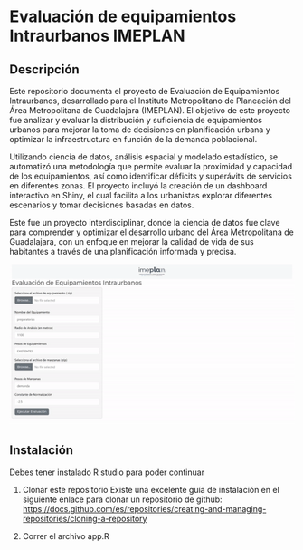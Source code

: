 # Evaluación de equipamientos Intraurbanos IMEPLAN

## Descripción 
Este repositorio documenta el proyecto de Evaluación de Equipamientos Intraurbanos, desarrollado para el Instituto Metropolitano de Planeación del Área Metropolitana de Guadalajara (IMEPLAN). El objetivo de este proyecto fue analizar y evaluar la distribución y suficiencia de equipamientos urbanos para mejorar la toma de decisiones en planificación urbana y optimizar la infraestructura en función de la demanda poblacional.

Utilizando ciencia de datos, análisis espacial y modelado estadístico, se automatizó una metodología que permite evaluar la proximidad y capacidad de los equipamientos, así como identificar déficits y superávits de servicios en diferentes zonas. El proyecto incluyó la creación de un dashboard interactivo en Shiny, el cual facilita a los urbanistas explorar diferentes escenarios y tomar decisiones basadas en datos.

Este fue un proyecto interdisciplinar, donde la ciencia de datos fue clave para comprender y optimizar el desarrollo urbano del Área Metropolitana de Guadalajara, con un enfoque en mejorar la calidad de vida de sus habitantes a través de una planificación informada y precisa.

<div style="text-align: center;">
  <img src="media/app_gif.gif" alt="app_gif">
</div>

## Instalación

Debes tener instalado R studio para poder continuar

1) Clonar este repositorio
Existe una excelente guía de instalación en el siguiente enlace para clonar un repositorio de github:
https://docs.github.com/es/repositories/creating-and-managing-repositories/cloning-a-repository

2) Correr el archivo app.R
